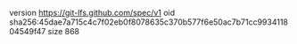 version https://git-lfs.github.com/spec/v1
oid sha256:45dae7a715c4c7f02eb0f8078635c370b577f6e50ac7b71cc993411804549f47
size 868
